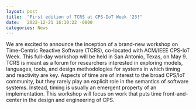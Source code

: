 ```yaml
---
layout: post
title:  "First edition of TCRS at CPS-IoT Week '23!"
date:   2022-12-21 16:10:22 -0800
categories: News
---
```

We are excited to announce the inception of a brand-new workshop on Time-Centric Reactive Software (TCRS), co-located with ACM/IEEE CPS-IoT Week. This full-day workshop will be held in San Antonio, Texas, on May 9. TCRS is meant as a forum for researchers interested in exploring models, languages, tools, and design methodologies for systems in which timing and reactivity are key. Aspects of time are of interest to the broad CPS/IoT community, but they rarely play an explicit role in the semantics of software systems. Instead, timing is usually an emergent property of an implementation. This workshop will focus on work that puts time front-and-center in the design and engineering of CPS.